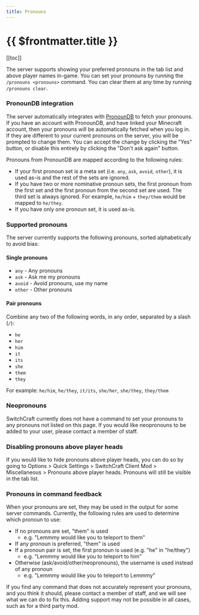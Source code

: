 ```yaml
---
title: Pronouns
---
```


# {{ $frontmatter.title }}

[[toc]]

The server supports showing your preferred pronouns in the tab list and above player names in-game. You can set your
pronouns by running the `/pronouns <pronouns>` command. You can clear them at any time by running `/pronouns clear`.

### PronounDB integration

The server automatically integrates with [PronounDB](https://pronoundb.org) to fetch your pronouns. If you have an
account with PronounDB, and have linked your Minecraft account, then your pronouns will be automatically fetched when
you log in. If they are different to your current pronouns on the server, you will be prompted to change them. You can
accept the change by clicking the "Yes" button, or disable this entirely by clicking the "Don't ask again" button.

Pronouns from PronounDB are mapped according to the following rules:
- If your first pronoun set is a meta set (i.e. `any`, `ask`, `avoid`, `other`), it is used as-is and the rest of the
  sets are ignored.
- If you have two or more nominative pronoun sets, the first pronoun from the first set and the first pronoun from the 
  second set are used. The third set is always ignored. For example, `he/him` + `they/them` would be mapped 
  to `he/they`.
- If you have only one pronoun set, it is used as-is.

### Supported pronouns

The server currently supports the following pronouns, sorted alphabetically to avoid bias:

#### Single pronouns

- `any` - Any pronouns
- `ask` - Ask me my pronouns
- `avoid` - Avoid pronouns, use my name
- `other` - Other pronouns

#### Pair pronouns

Combine any two of the following words, in any order, separated by a slash (`/`):

- `he`
- `her`
- `him`
- `it`
- `its`
- `she`
- `them`
- `they`

For example: `he/him`, `he/they`, `it/its`, `she/her`, `she/they`, `they/them`

### Neopronouns

SwitchCraft currently does not have a command to set your pronouns to any pronouns not listed on this page. If you would 
like neopronouns to be added to your user, please contact a member of staff.

### Disabling pronouns above player heads

If you would like to hide pronouns above player heads, you can do so by going to Options > Quick Settings >
SwitchCraft Client Mod > Miscellaneous > Pronouns above player heads. Pronouns will still be visible in the tab list.

### Pronouns in command feedback

When your pronouns are set, they may be used in the output for some server commands. Currently, the following rules
are used to determine which pronoun to use:

- If no pronouns are set, "them" is used
  - e.g. "Lemmmy would like you to teleport to them"
- If any pronoun is preferred, "them" is used
- If a pronoun pair is set, the first pronoun is used (e.g. "he" in "he/they")
  - e.g. "Lemmmy would like you to teleport to him" 
- Otherwise (ask/avoid/other/neopronouns), the username is used instead of any pronoun
  - e.g. "Lemmmy would like you to teleport to Lemmmy" 

If you find any command that does not accurately represent your pronouns, and you think it should, please contact a
member of staff, and we will see what we can do to fix this. Adding support may not be possible in all cases, such as 
for a third party mod.

